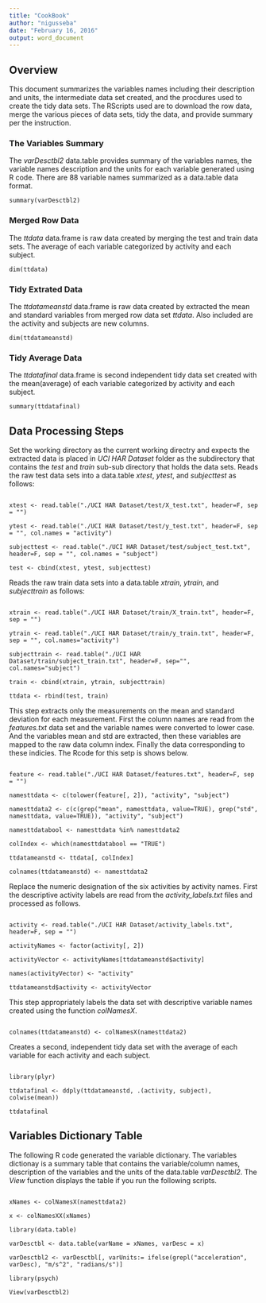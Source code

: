 ```yaml
---
title: "CookBook"
author: "nigusseba"
date: "February 16, 2016"
output: word_document
---
```



## Overview 
This document summarizes the variables names including their description and units, the intermediate data set 
created, and the procdures used to create the tidy data sets. The RScripts used are to download the row data, 
merge the various pieces of data sets, tidy the data, and provide summary per the instruction. 

 
### The Variables Summary
The *varDesctbl2* data.table provides summary of the variables names, the variable names description and the units 
for each variable generated using R code. There are 88 variable names summarized as a data.table data format. 

```{r, echo=FALSE}
summary(varDesctbl2)
```

### Merged Row Data
The *ttdata* data.frame is raw data created by merging the test and train data sets. The average of each variable 
categorized by activity and each subject. 

```{r, echo=TRUE}
dim(ttdata)
```


### Tidy Extrated Data
The *ttdatameanstd* data.frame is raw data created by extracted the mean and standard variables from merged row 
data set *ttdata*. Also included are the activity and subjects are new columns.

```{r, echo=TRUE}
dim(ttdatameanstd)
```

### Tidy Average Data
The *ttdatafinal* data.frame is second independent tidy data set created with the mean(average) of each variable 
categorized by activity and each subject. 
 
```{r, echo=FALSE}
summary(ttdatafinal)
```


## Data Processing Steps
Set the working directory as the current working directry and expects the extracted data is placed in *UCI HAR Dataset* 
folder as the subdirectory that contains the *test* and *train* sub-sub directory that holds the data sets. Reads the 
raw test data sets into a data.table *xtest*, *ytest*, and *subjecttest* as follows:

```{r, echo=FALSE}

xtest <- read.table("./UCI HAR Dataset/test/X_test.txt", header=F, sep = "")

ytest <- read.table("./UCI HAR Dataset/test/y_test.txt", header=F, sep = "", col.names = "activity")

subjecttest <- read.table("./UCI HAR Dataset/test/subject_test.txt", header=F, sep = "", col.names = "subject")

test <- cbind(xtest, ytest, subjecttest)
```

Reads the raw train data sets into a data.table *xtrain*, *ytrain*, and *subjecttrain* as follows:

```{r, echo=FALSE}

xtrain <- read.table("./UCI HAR Dataset/train/X_train.txt", header=F, sep = "")

ytrain <- read.table("./UCI HAR Dataset/train/y_train.txt", header=F, sep = "", col.names="activity")

subjecttrain <- read.table("./UCI HAR Dataset/train/subject_train.txt", header=F, sep="", col.names="subject")

train <- cbind(xtrain, ytrain, subjecttrain)

ttdata <- rbind(test, train)
```


This step extracts only the measurements on the mean and standard deviation for each measurement. First the 
column names are read from the *features.txt* data set and the variable names were converted to lower case. 
And the variables mean and std are extracted, then these variables are mapped to the raw data column index. 
Finally the data corresponding to these indicies. The Rcode for this setp is shows below.

```{r, echo=FALSE}

feature <- read.table("./UCI HAR Dataset/features.txt", header=F, sep = "")

namesttdata <- c(tolower(feature[, 2]), "activity", "subject")

namesttdata2 <- c(c(grep("mean", namesttdata, value=TRUE), grep("std", namesttdata, value=TRUE)), "activity", "subject")

namesttdatabool <- namesttdata %in% namesttdata2

colIndex <- which(namesttdatabool == "TRUE")

ttdatameanstd <- ttdata[, colIndex]

colnames(ttdatameanstd) <- namesttdata2
```


Replace the numeric designation of the six activities by activity names. First the descriptive activity 
labels are read from the *activity_labels.txt* files and processed as follows.

```{r, echo=FALSE}

activity <- read.table("./UCI HAR Dataset/activity_labels.txt", header=F, sep = "")

activityNames <- factor(activity[, 2])

activityVector <- activityNames[ttdatameanstd$activity]

names(activityVector) <- "activity"

ttdatameanstd$activity <- activityVector
```


This step appropriately labels the data set with descriptive variable names created using the function *colNamesX*.

```{r, echo=FALSE}

colnames(ttdatameanstd) <- colNamesX(namesttdata2)
```

Creates a second, independent tidy data set with the average of each variable for each activity and each subject.

```{r, echo=FALSE}

library(plyr)

ttdatafinal <- ddply(ttdatameanstd, .(activity, subject), colwise(mean))

ttdatafinal
```

## Variables Dictionary Table
The following R code generated the variable dictionary.  The variables dictionay is a summary table that contains
the variable/column names, description of the variables and the units of the data.table *varDesctbl2*. The *View*
function displays the table if you run the following scripts.

``` {r, echo=FALSE}

xNames <- colNamesX(namesttdata2)

x <- colNamesXX(xNames)

library(data.table)

varDesctbl <- data.table(varName = xNames, varDesc = x)

varDesctbl2 <- varDesctbl[, varUnits:= ifelse(grepl("acceleration", varDesc), "m/s^2", "radians/s")] 

library(psych)

View(varDesctbl2)

```